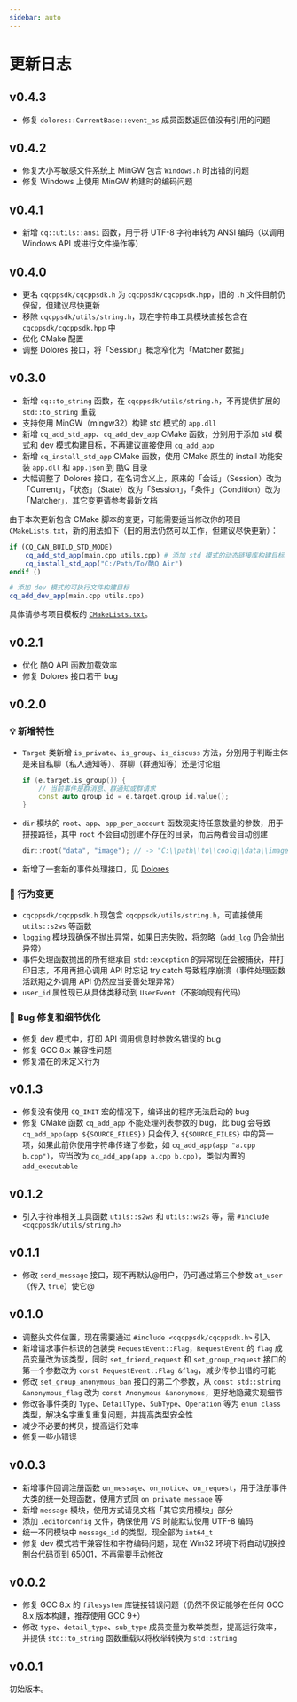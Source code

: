 ```yaml
---
sidebar: auto
---
```


# 更新日志

## v0.4.3

- 修复 `dolores::CurrentBase::event_as` 成员函数返回值没有引用的问题

## v0.4.2

- 修复大小写敏感文件系统上 MinGW 包含 `Windows.h` 时出错的问题
- 修复 Windows 上使用 MinGW 构建时的编码问题

## v0.4.1

- 新增 `cq::utils::ansi` 函数，用于将 UTF-8 字符串转为 ANSI 编码（以调用 Windows API 或进行文件操作等）

## v0.4.0

- 更名 `cqcppsdk/cqcppsdk.h` 为 `cqcppsdk/cqcppsdk.hpp`，旧的 `.h` 文件目前仍保留，但建议尽快更新
- 移除 `cqcppsdk/utils/string.h`，现在字符串工具模块直接包含在 `cqcppsdk/cqcppsdk.hpp` 中
- 优化 CMake 配置
- 调整 Dolores 接口，将「Session」概念窄化为「Matcher 数据」

## v0.3.0

- 新增 `cq::to_string` 函数，在 `cqcppsdk/utils/string.h`，不再提供扩展的 `std::to_string` 重载
- 支持使用 MinGW（mingw32）构建 std 模式的 `app.dll`
- 新增 `cq_add_std_app`、`cq_add_dev_app` CMake 函数，分别用于添加 std 模式和 dev 模式构建目标，不再建议直接使用 `cq_add_app`
- 新增 `cq_install_std_app` CMake 函数，使用 CMake 原生的 install 功能安装 `app.dll` 和 `app.json` 到 酷Q 目录
- 大幅调整了 Dolores 接口，在名词含义上，原来的「会话」（Session）改为「Current」，「状态」（State）改为「Session」，「条件」（Condition）改为「Matcher」，其它变更请参考最新文档

由于本次更新包含 CMake 脚本的变更，可能需要适当修改你的项目 `CMakeLists.txt`，新的用法如下（旧的用法仍然可以工作，但建议尽快更新）：

```cmake
if (CQ_CAN_BUILD_STD_MODE)
    cq_add_std_app(main.cpp utils.cpp) # 添加 std 模式的动态链接库构建目标
    cq_install_std_app("C:/Path/To/酷Q Air")
endif ()

# 添加 dev 模式的可执行文件构建目标
cq_add_dev_app(main.cpp utils.cpp)
```

具体请参考项目模板的 [`CMakeLists.txt`](https://github.com/cqmoe/cqcppsdk-template/blob/master/CMakeLists.txt)。

## v0.2.1

- 优化 酷Q API 函数加载效率
- 修复 Dolores 接口若干 bug

## v0.2.0

### 💡 新增特性

- `Target` 类新增 `is_private`、`is_group`、`is_discuss` 方法，分别用于判断主体是来自私聊（私人通知等）、群聊（群通知等）还是讨论组
  ```cpp
  if (e.target.is_group()) {
      // 当前事件是群消息、群通知或群请求
      const auto group_id = e.target.group_id.value();
  }
  ```
- `dir` 模块的 `root`、`app`、`app_per_account` 函数现支持任意数量的参数，用于拼接路径，其中 `root` 不会自动创建不存在的目录，而后两者会自动创建
  ```cpp
  dir::root("data", "image"); // -> "C:\\path\\to\\coolq\\data\\image\\"
  ```
- 新增了一套新的事件处理接口，见 [Dolores](/dolores/)

### 🔨 行为变更

- `cqcppsdk/cqcppsdk.h` 现包含 `cqcppsdk/utils/string.h`，可直接使用 `utils::s2ws` 等函数
- `logging` 模块现确保不抛出异常，如果日志失败，将忽略（`add_log` 仍会抛出异常）
- 事件处理函数抛出的所有继承自 `std::exception` 的异常现在会被捕获，并打印日志，不用再担心调用 API 时忘记 try catch 导致程序崩溃（事件处理函数活跃期之外调用 API 仍然应当妥善处理异常）
- `user_id` 属性现已从具体类移动到 `UserEvent`（不影响现有代码）

### 🐛 Bug 修复和细节优化

- 修复 dev 模式中，打印 API 调用信息时参数名错误的 bug
- 修复 GCC 8.x 兼容性问题
- 修复潜在的未定义行为

## v0.1.3

- 修复没有使用 `CQ_INIT` 宏的情况下，编译出的程序无法启动的 bug
- 修复 CMake 函数 `cq_add_app` 不能处理列表参数的 bug，此 bug 会导致 `cq_add_app(app ${SOURCE_FILES})` 只会传入 `${SOURCE_FILES}` 中的第一项，如果此前你使用字符串传递了参数，如 `cq_add_app(app "a.cpp b.cpp")`，应当改为 `cq_add_app(app a.cpp b.cpp)`，类似内置的 `add_executable`

## v0.1.2

- 引入字符串相关工具函数 `utils::s2ws` 和 `utils::ws2s` 等，需 `#include <cqcppsdk/utils/string.h>`

## v0.1.1

- 修改 `send_message` 接口，现不再默认@用户，仍可通过第三个参数 `at_user`（传入 `true`）使它@

## v0.1.0

- 调整头文件位置，现在需要通过 `#include <cqcppsdk/cqcppsdk.h>` 引入
- 新增请求事件标识的包装类 `RequestEvent::Flag`，`RequestEvent` 的 `flag` 成员变量改为该类型，同时 `set_friend_request` 和 `set_group_request` 接口的第一个参数改为 `const RequestEvent::Flag &flag`，减少传参出错的可能
- 修改 `set_group_anonymous_ban` 接口的第二个参数，从 `const std::string &anonymous_flag` 改为 `const Anonymous &anonymous`，更好地隐藏实现细节
- 修改各事件类的 `Type`、`DetailType`、`SubType`、`Operation` 等为 `enum class` 类型，解决名字重复重复问题，并提高类型安全性
- 减少不必要的拷贝，提高运行效率
- 修复一些小错误

## v0.0.3

- 新增事件回调注册函数 `on_message`、`on_notice`、`on_request`，用于注册事件大类的统一处理函数，使用方式同 `on_private_message` 等
- 新增 `message` 模块，使用方式请见文档「其它实用模块」部分
- 添加 `.editorconfig` 文件，确保使用 VS 时能默认使用 UTF-8 编码
- 统一不同模块中 `message_id` 的类型，现全部为 `int64_t`
- 修复 dev 模式若干兼容性和字符编码问题，现在 Win32 环境下将自动切换控制台代码页到 65001，不再需要手动修改

## v0.0.2

- 修复 GCC 8.x 的 `filesystem` 库链接错误问题（仍然不保证能够在任何 GCC 8.x 版本构建，推荐使用 GCC 9+）
- 修改 `type`、`detail_type`、`sub_type` 成员变量为枚举类型，提高运行效率，并提供 `std::to_string` 函数重载以将枚举转换为 `std::string`

## v0.0.1

初始版本。
